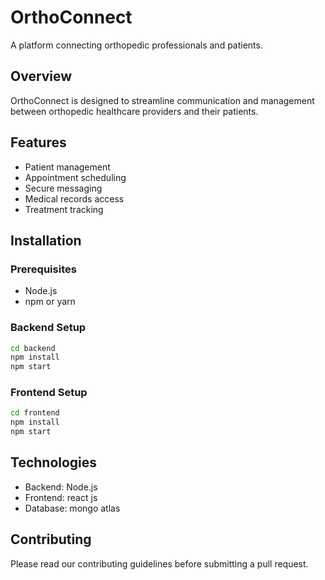 # OrthoConnect

A platform connecting orthopedic professionals and patients.

## Overview

OrthoConnect is designed to streamline communication and management between orthopedic healthcare providers and their patients.

## Features

- Patient management
- Appointment scheduling
- Secure messaging
- Medical records access
- Treatment tracking

## Installation

### Prerequisites

- Node.js
- npm or yarn

### Backend Setup

```bash
cd backend
npm install
npm start
```

### Frontend Setup

```bash
cd frontend
npm install
npm start
```

## Technologies

- Backend: Node.js
- Frontend: react js
- Database: mongo atlas

## Contributing

Please read our contributing guidelines before submitting a pull request.
